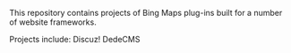 This repository contains projects of Bing Maps plug-ins built for a number of website frameworks.

Projects include:
Discuz!
DedeCMS
